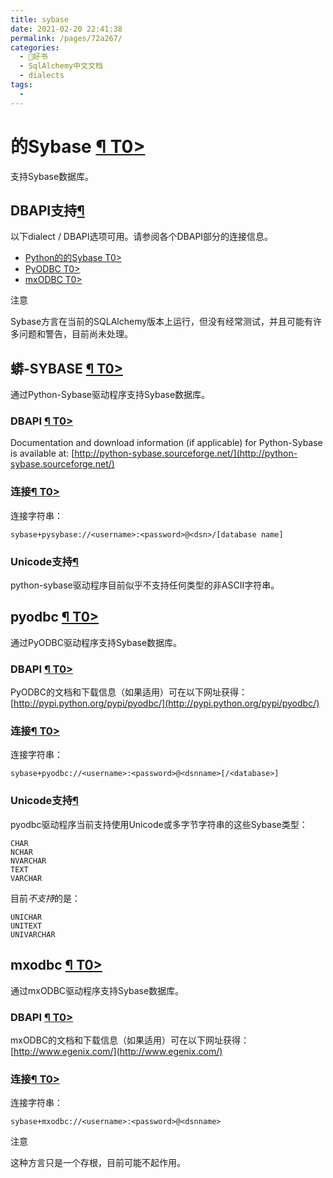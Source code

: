 ```yaml
---
title: sybase
date: 2021-02-20 22:41:38
permalink: /pages/72a267/
categories:
  - 📖好书
  - SqlAlchemy中文文档
  - dialects
tags:
  - 
---
```

的Sybase [¶ T0\>](#module-sqlalchemy.dialects.sybase.base "Permalink to this headline")
=======================================================================================

支持Sybase数据库。

DBAPI支持[¶](#dialect-sybase "Permalink to this headline")
----------------------------------------------------------

以下dialect / DBAPI选项可用。请参阅各个DBAPI部分的连接信息。

-   [Python的的Sybase T0\>](#module-sqlalchemy.dialects.sybase.pysybase)
-   [PyODBC T0\>](#module-sqlalchemy.dialects.sybase.pyodbc)
-   [mxODBC T0\>](#module-sqlalchemy.dialects.sybase.mxodbc)

注意

Sybase方言在当前的SQLAlchemy版本上运行，但没有经常测试，并且可能有许多问题和警告，目前尚未处理。

蟒-SYBASE [¶ T0\>](#module-sqlalchemy.dialects.sybase.pysybase "Permalink to this headline")
--------------------------------------------------------------------------------------------

通过Python-Sybase驱动程序支持Sybase数据库。

### DBAPI [¶ T0\>](#dialect-sybase-pysybase-url "Permalink to this headline")

Documentation and download information (if applicable) for Python-Sybase
is available at:
[http://python-sybase.sourceforge.net/](http://python-sybase.sourceforge.net/)

### 连接[¶ T0\>](#dialect-sybase-pysybase-connect "Permalink to this headline")

连接字符串：

    sybase+pysybase://<username>:<password>@<dsn>/[database name]

### Unicode支持[¶](#unicode-support "Permalink to this headline")

python-sybase驱动程序目前似乎不支持任何类型的非ASCII字符串。

pyodbc [¶ T0\>](#module-sqlalchemy.dialects.sybase.pyodbc "Permalink to this headline")
---------------------------------------------------------------------------------------

通过PyODBC驱动程序支持Sybase数据库。

### DBAPI [¶ T0\>](#dialect-sybase-pyodbc-url "Permalink to this headline")

PyODBC的文档和下载信息（如果适用）可在以下网址获得：[http://pypi.python.org/pypi/pyodbc/](http://pypi.python.org/pypi/pyodbc/)

### 连接[¶ T0\>](#dialect-sybase-pyodbc-connect "Permalink to this headline")

连接字符串：

    sybase+pyodbc://<username>:<password>@<dsnname>[/<database>]

### Unicode支持[¶](#id1 "Permalink to this headline")

pyodbc驱动程序当前支持使用Unicode或多字节字符串的这些Sybase类型：

    CHAR
    NCHAR
    NVARCHAR
    TEXT
    VARCHAR

目前*不支持*的是：

    UNICHAR
    UNITEXT
    UNIVARCHAR

mxodbc [¶ T0\>](#module-sqlalchemy.dialects.sybase.mxodbc "Permalink to this headline")
---------------------------------------------------------------------------------------

通过mxODBC驱动程序支持Sybase数据库。

### DBAPI [¶ T0\>](#dialect-sybase-mxodbc-url "Permalink to this headline")

mxODBC的文档和下载信息（如果适用）可在以下网址获得：[http://www.egenix.com/](http://www.egenix.com/)

### 连接[¶ T0\>](#dialect-sybase-mxodbc-connect "Permalink to this headline")

连接字符串：

    sybase+mxodbc://<username>:<password>@<dsnname>

注意

这种方言只是一个存根，目前可能不起作用。
